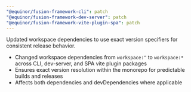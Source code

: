 ```yaml
---
"@equinor/fusion-framework-cli": patch
"@equinor/fusion-framework-dev-server": patch
"@equinor/fusion-framework-vite-plugin-spa": patch
---
```


Updated workspace dependencies to use exact version specifiers for consistent release behavior.

- Changed workspace dependencies from `workspace:^` to `workspace:*` across CLI, dev-server, and SPA vite plugin packages
- Ensures exact version resolution within the monorepo for predictable builds and releases
- Affects both dependencies and devDependencies where applicable
